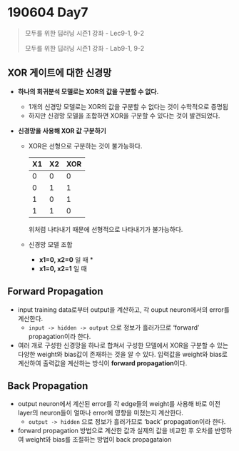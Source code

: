 # 190604 Day7

> 모두를 위한 딥러닝 시즌1 강좌 - Lec9-1, 9-2
>
> 모두를 위한 딥러닝 시즌1 강좌 - Lab9-1, 9-2



## XOR 게이트에 대한 신경망

* **하나의 회귀분석 모델로는 XOR의 값을 구분할 수 없다.**
  * 1개의 신경망 모델로는 XOR의 값을 구분할 수 없다는 것이 수학적으로 증명됨
  * 하지만 신경망 모델을 조합하면 XOR을 구분할 수 있다는 것이 발견되었다.



* **신경망을 사용해 XOR 값 구분하기**

  * XOR은 선형으로 구분하는 것이 불가능하다.

    | X1   | X2   | XOR  |
    | ---- | ---- | ---- |
    | 0    | 0    | 0    |
    | 0    | 1    | 1    |
    | 1    | 0    | 1    |
    | 1    | 1    | 0    |

    위처럼 나타내기 때문에 선형적으로 나타내기가 불가능하다.

  * 신경망 모델 조합
    * **x1=0, x2=0** 일 때
      * 
    * **x1=0, x2=1** 일 때



## Forward Propagation

* input training data로부터 output을 계산하고, 각 ouput neuron에서의 error를 계산한다. 
  * `input -> hidden -> output` 으로 정보가 흘러가므로 ‘forward’ propagation이라 한다.
* 여러 개로 구성한 신경망을 하나로 합쳐서 구성한 모델에서 XOR을 구분할 수 있는 다양한 weight와 bias값이 존재하는 것을 알 수 있다. 입력값을 weight와 bias로 계산하여 출력값을 계산하는 방식이 **forward propagation**이다.



## Back Propagation 

* output neuron에서 계산된 error를 각 edge들의 weight를 사용해 바로 이전 layer의 neuron들이 얼마나 error에 영향을 미쳤는지 계산한다.
  * `output -> hidden` 으로 정보가 흘러가므로 ‘back’ propagation이라 한다.
* forward propagation 방법으로 계산한 값과 실제의 값을 비교한 후 오차를 반영하여 weight와 bias를 조절하는 방법이 back propagataion

